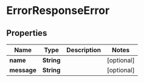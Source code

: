 

# ErrorResponseError


## Properties

Name | Type | Description | Notes
------------ | ------------- | ------------- | -------------
**name** | **String** |  |  [optional]
**message** | **String** |  |  [optional]



